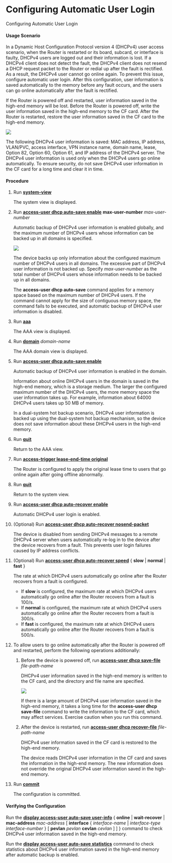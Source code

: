 Configuring Automatic User Login
================================

Configuring Automatic User Login

#### Usage Scenario

In a Dynamic Host Configuration
Protocol version 4 (DHCPv4) user access scenario, when the Router is restarted or its board, subcard, or interface is faulty, DHCPv4
users are logged out and their information is lost. If a DHCPv4 client
does not detect the fault, the DHCPv4 client does not resend a DHCP
request packet to the Router or redial up after the fault is rectified. As a result, the DHCPv4
user cannot go online again. To prevent this issue, configure automatic
user login. After this configuration, user information is saved automatically
to the memory before any fault occurs, and the users can go online
automatically after the fault is rectified.

If the Router is powered off and restarted, user information saved in the high-end
memory will be lost. Before the Router is powered off, write the user information saved in the high-end
memory to the CF card. After the Router is restarted, restore the user information saved in the CF card
to the high-end memory.

![](../../../../public_sys-resources/note_3.0-en-us.png) 

The following DHCPv4 user information is saved: MAC address, IP address, VLAN/PVC, access interface, VPN instance name, domain name, lease, Option 82, Option 60, Option 61, and IP address of the DHCPv4 server. The DHCPv4 user information is used only when the DHCPv4 users go online automatically. To ensure security, do not save DHCPv4 user information in the CF card for a long time and clear it in time.




#### Procedure

1. Run [**system-view**](cmdqueryname=system-view)
   
   
   
   The system view is displayed.
2. Run [**access-user dhcp auto-save enable**](cmdqueryname=access-user+dhcp+auto-save+enable) **max-user-number** *max-user-number*
   
   
   
   Automatic backup of DHCPv4 user information is enabled globally,
   and the maximum number of DHCPv4 users whose information can be backed
   up in all domains is specified.
   
   
   
   ![](../../../../public_sys-resources/note_3.0-en-us.png) 
   
   The device backs up only information about the configured maximum number of DHCPv4 users in all domains. The excessive part of DHCPv4 user information is not backed up. Specify *max-user-number* as the total number of DHCPv4 users whose information needs to be backed up in all domains.
   
   The **access-user dhcp auto-save** command applies for a memory space based on the maximum number of DHCPv4 users. If the command cannot apply for the size of contiguous memory space, the command fails to be executed, and automatic backup of DHCPv4 user information is disabled.
3. Run [**aaa**](cmdqueryname=aaa)
   
   
   
   The AAA view is displayed.
4. Run [**domain**](cmdqueryname=domain) *domain-name*
   
   
   
   The AAA domain view is displayed.
5. Run [**access-user dhcp auto-save enable**](cmdqueryname=access-user+dhcp+auto-save+enable)
   
   
   
   Automatic backup of DHCPv4 user information is enabled in
   the domain.
   
   
   
   Information
   about online DHCPv4 users in the domain is saved in the high-end memory,
   which is a storage medium. The larger the configured maximum number
   of the DHCPv4 users, the more memory space the user information takes
   up. For example, information about 64000 DHCPv4 users takes up 50
   MB of memory.
   
   In a dual-system hot
   backup scenario, DHCPv4 user information is backed up using the dual-system
   hot backup mechanism, so the device does not save information about
   these DHCPv4 users in the high-end memory.
6. Run [**quit**](cmdqueryname=quit)
   
   
   
   Return to the AAA view.
7. Run [**access-trigger lease-end-time original**](cmdqueryname=access-trigger+lease-end-time+original)
   
   
   
   The Router is configured to apply the original lease time to users
   that go online again after going offline abnormally.
8. Run [**quit**](cmdqueryname=quit)
   
   
   
   Return to the system view.
9. Run [**access-user dhcp auto-recover enable**](cmdqueryname=access-user+dhcp+auto-recover+enable)
   
   
   
   Automatic DHCPv4 user login is enabled.
10. (Optional) Run [**access-user
    dhcp auto-recover nosend-packet**](cmdqueryname=access-user+dhcp+auto-recover+nosend-packet)
    
    
    
    The device is disabled from sending DHCPv4 messages to a
    remote DHCPv4 server when users automatically re-log in to the device
    after the device recovers from a fault. This prevents user login failures
    caused by IP address conflicts.
11. (Optional) Run [**access-user dhcp auto-recover speed**](cmdqueryname=access-user+dhcp+auto-recover+speed) { **slow** | **normal** | **fast** }
    
    
    
    The rate at which DHCPv4 users automatically go online after
    the Router recovers from a fault is configured.
    
    * If **slow** is configured, the maximum
      rate at which DHCPv4 users automatically go online after the Router recovers from a fault is 100/s.
    * If **normal** is configured, the maximum
      rate at which DHCPv4 users automatically go online after the Router recovers from a fault is 300/s.
    * If **fast** is configured, the maximum
      rate at which DHCPv4 users automatically go online after the Router recovers from a fault is 500/s.
12. To allow users to go online automatically after the Router is powered off and restarted, perform the following operations additionally:
    
    
    1. Before the device is powered off, run [**access-user dhcp save-file**](cmdqueryname=access-user+dhcp+save-file) *file-path-name*
       
       DHCPv4 user
       information saved in the high-end memory is written to the CF card,
       and the directory and file name are specified.
       
       ![](../../../../public_sys-resources/notice_3.0-en-us.png) 
       
       If there is a large amount of DHCPv4 user information saved in the high-end memory, it takes a long time for the **access-user dhcp save-file** command to write the information to the CF card, which may affect services. Exercise caution when you run this command.
    2. After the device is restarted, run [**access-user dhcp
       recover-file**](cmdqueryname=access-user+dhcp+recover-file) *file-path-name*
       
       DHCPv4 user information saved in the CF card is restored to
       the high-end memory.
       
       The device reads DHCPv4 user information in the CF card and saves the information in the high-end memory. The new information does not override the original DHCPv4 user information saved in the high-end memory.
13. Run [**commit**](cmdqueryname=commit)
    
    
    
    The configuration is committed.

#### Verifying the Configuration

Run the [**display access-user auto-save user-info**](cmdqueryname=display+access-user+auto-save+user-info) { **online** | **wait-recover** | **mac-address** *mac-address* [ **interface** { *interface-name* | *interface-type* *interface-number* } [ **pevlan** *pevlan* **cevlan** *cevlan* ] ] } command to check DHCPv4 user
information saved in the high-end memory.

Run the [**display
access-user auto-save statistics**](cmdqueryname=display+access-user+auto-save+statistics) command to check
statistics about DHCPv4 user information saved in the high-end memory
after automatic backup is enabled.